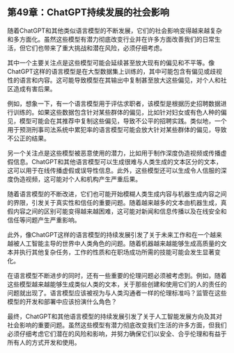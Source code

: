 ## 第49章：ChatGPT持续发展的社会影响

随着ChatGPT和其他类似语言模型的不断发展，它们的社会影响变得越来越复杂和多方面化。虽然这些模型有潜力彻底改变行业并在许多方面改善我们的日常生活，但它们也带来了重大挑战和潜在风险，必须仔细考虑。

其中一个主要关注点是这些模型可能会延续甚至放大现有的偏见和不平等。像ChatGPT这样的语言模型是在大型数据集上训练的，其中可能包含有偏见或歧视性的语言和内容。这可能导致模型在其输出中复制甚至放大这些偏见，对个人和社区造成有害后果。

例如，想象一下，有一个语言模型用于评估求职者，该模型是根据历史招聘数据进行训练的。如果这些数据包含针对某些群体的偏见，比如针对妇女或有色人种的偏见，模型可能会在其推荐中复制这些偏见，导致不公平的招聘实践。类似地，一个用于预测刑事司法系统中累犯率的语言模型可能会放大针对某些群体的偏见，导致不公正的结果。

另一个关注点是这些模型被恶意使用的潜力，比如用于制作深度伪造视频或传播虚假信息。ChatGPT和其他语言模型可以生成很难与人类生成的文本区分的文本，这可以用于在线传播虚假或误导性信息。此外，这些模型还可以生成令人信服的深度伪造视频，这可能对个人和机构产生严重后果。

随着语言模型的不断改进，它们也可能开始模糊人类生成内容与机器生成内容之间的界限，引发关于真实性和信任的重要问题。随着越来越多的文本由机器生成，真假内容之间的区别可能变得越来越困难，这可能对新闻和信息传播以及在线安全和信任等问题产生严重影响。

此外，像ChatGPT这样的语言模型的持续发展引发了关于未来工作和在一个越来越被人工智能主导的世界中人类角色的问题。随着机器越来越能够生成高质量的文本并执行其他复杂任务，工作的性质和在职场成功所需的技能可能会发生显著变化。

在语言模型不断进步的同时，还有一些重要的伦理问题必须被考虑到。例如，随着这些模型越来越能够生成类似人类的文本，关于那些创建和使用它们的人的责任的问题就出现了。语言模型应该被视为与人类沟通者一样的伦理标准吗？监管在这些模型的开发和部署中应该扮演什么角色？

最终，ChatGPT和其他语言模型的持续发展引发了关于人工智能发展方向及其对社会影响的重要问题。虽然这些模型有潜力彻底改变我们生活的许多方面，但我们必须仔细考虑它们潜在的风险和影响，并努力确保它们以安全、合乎伦理和有益于所有人的方式开发和使用。

